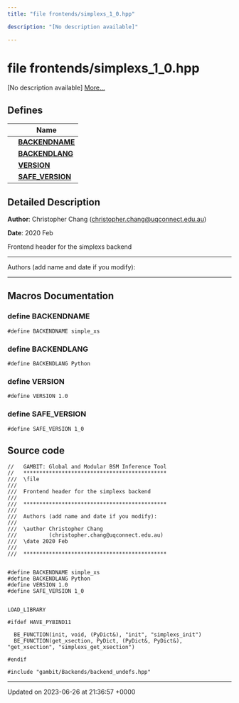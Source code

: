 ```yaml
---
title: "file frontends/simplexs_1_0.hpp"

description: "[No description available]"

---
```


# file frontends/simplexs_1_0.hpp

[No description available] [More...](#detailed-description)

## Defines

|                | Name           |
| -------------- | -------------- |
|  | **[BACKENDNAME](/documentation/code/files/simplexs__1__0_8hpp/#define-backendname)**  |
|  | **[BACKENDLANG](/documentation/code/files/simplexs__1__0_8hpp/#define-backendlang)**  |
|  | **[VERSION](/documentation/code/files/simplexs__1__0_8hpp/#define-version)**  |
|  | **[SAFE_VERSION](/documentation/code/files/simplexs__1__0_8hpp/#define-safe-version)**  |

## Detailed Description


**Author**: Christopher Chang ([christopher.chang@uqconnect.edu.au](mailto:christopher.chang@uqconnect.edu.au)) 

**Date**: 2020 Feb

Frontend header for the simplexs backend



------------------

Authors (add name and date if you modify):



------------------




## Macros Documentation

### define BACKENDNAME

```
#define BACKENDNAME simple_xs
```


### define BACKENDLANG

```
#define BACKENDLANG Python
```


### define VERSION

```
#define VERSION 1.0
```


### define SAFE_VERSION

```
#define SAFE_VERSION 1_0
```


## Source code

```
//   GAMBIT: Global and Modular BSM Inference Tool
//   *********************************************
///  \file
///
///  Frontend header for the simplexs backend
///
///  *********************************************
///
///  Authors (add name and date if you modify):
///
///  \author Christopher Chang
///          (christopher.chang@uqconnect.edu.au)
///  \date 2020 Feb
///
///  *********************************************


#define BACKENDNAME simple_xs
#define BACKENDLANG Python
#define VERSION 1.0
#define SAFE_VERSION 1_0


LOAD_LIBRARY

#ifdef HAVE_PYBIND11

  BE_FUNCTION(init, void, (PyDict&), "init", "simplexs_init")
  BE_FUNCTION(get_xsection, PyDict, (PyDict&, PyDict&), "get_xsection", "simplexs_get_xsection")
  
#endif

#include "gambit/Backends/backend_undefs.hpp"
```


-------------------------------

Updated on 2023-06-26 at 21:36:57 +0000
